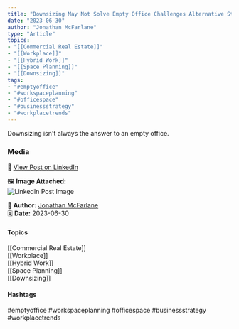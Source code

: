 ```yaml
---
title: "Downsizing May Not Solve Empty Office Challenges Alternative Strategies for Workplace Optimization"  
date: "2023-06-30"  
author: "Jonathan McFarlane"  
type: "Article"  
topics:  
- "[[Commercial Real Estate]]"  
- "[[Workplace]]"  
- "[[Hybrid Work]]"  
- "[[Space Planning]]"  
- "[[Downsizing]]"  
tags:  
- "#emptyoffice"  
- "#workspaceplanning"  
- "#officespace"  
- "#businessstrategy"  
- "#workplacetrends"  
---
```




Downsizing isn't always the answer to an empty office.

### Media

🔗 [View Post on LinkedIn](https://www.linkedin.com/feed/update/urn:li:activity:7080334367037816832)  
  
🖼 **Image Attached:**  
![LinkedIn Post Image](https://media.licdn.com/dms/image/v2/D5612AQEwqvtdw-cpcA/article-cover_image-shrink_423_752/article-cover_image-shrink_423_752/0/1688012146142?e=1747267200&v=beta&t=ojazT0nOFj1pQGpAArl1gncF0Aq_8PXLSNz5Svdmi8c)  
  
👤 **Author:** [Jonathan McFarlane](https://www.linkedin.com/in/jonathanmcfarlane/)  
🗓️ **Date:** 2023-06-30

#### Topics

[[Commercial Real Estate]]  
[[Workplace]]  
[[Hybrid Work]]  
[[Space Planning]]  
[[Downsizing]]

#### Hashtags

#emptyoffice #workspaceplanning #officespace #businessstrategy #workplacetrends